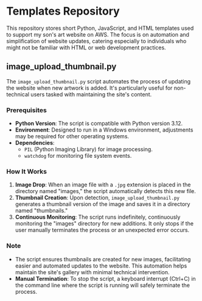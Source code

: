 # Templates Repository

This repository stores short Python, JavaScript, and HTML templates used to support my son's art website on AWS. The focus is on automation and simplification of website updates, catering especially to individuals who might not be familiar with HTML or web development practices.

## image_upload_thumbnail.py

The `image_upload_thumbnail.py` script automates the process of updating the website when new artwork is added. It's particularly useful for non-technical users tasked with maintaining the site's content.

### Prerequisites

- **Python Version**: The script is compatible with Python version 3.12.
- **Environment**: Designed to run in a Windows environment, adjustments may be required for other operating systems.
- **Dependencies**:
  - `PIL` (Python Imaging Library) for image processing.
  - `watchdog` for monitoring file system events.

### How It Works

1. **Image Drop**: When an image file with a `.jpg` extension is placed in the directory named "images," the script automatically detects this new file.
2. **Thumbnail Creation**: Upon detection, `image_upload_thumbnail.py` generates a thumbnail version of the image and saves it in a directory named "thumbnails."
3. **Continuous Monitoring**: The script runs indefinitely, continuously monitoring the "images" directory for new additions. It only stops if the user manually terminates the process or an unexpected error occurs.

### Note

- The script ensures thumbnails are created for new images, facilitating easier and automated updates to the website. This automation helps maintain the site's gallery with minimal technical intervention.
- **Manual Termination**: To stop the script, a keyboard interrupt (Ctrl+C) in the command line where the script is running will safely terminate the process.